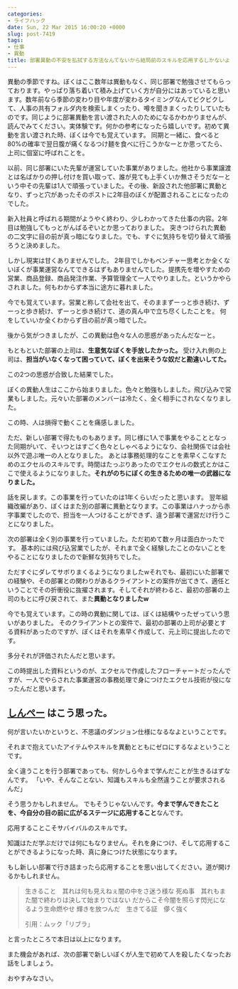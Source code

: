 ```yaml
---
categories:
- ライフハック
date: Sun, 22 Mar 2015 16:00:20 +0000
slug: post-7419
tags:
- 仕事
- 異動
title: 部署異動の不安を払拭する方法なんてないから結局前のスキルを応用するしかないよ
---
```


異動の季節ですね。ぼくはここ数年は異動もなく、同じ部署で勉強させてもらっております。やっぱり落ち着いて積み上げていく方が自分にはあっていると思います。数年前なら季節の変わり目や年度が変わるタイミングなんてビクビクして、人事の共有フォルダ内を検索しまくったり、噂を聞きまくったりしていたものです。同じように部署異動を言い渡された人のためになるかわかりませんが、読んでみてください。実体験です。何かの参考になったら嬉しいです。<!--more-->初めて異動を言い渡された時、ぼくは今でも覚えています。
同期と一緒に、食べると80%の確率で翌日腹が痛くなるつけ麺を食べに行こうかなーとか思ってたら、上司に個室に呼ばれことを。

以前、同じ部署にいた先輩が運営していた事業がありました。他社から事業譲渡とは名ばかりの押し付けを買い取って、誰が見ても上手くいか無さそうだなーという中その先輩は1人で頑張っていました。その後、新設された他部署に異動となり、ずっと穴があったそのポストに2年目のぼくが配置されることになったのでした。

新入社員と呼ばれる期間がようやく終わり、少しわかってきた仕事の内容。2年目は勉強してもっとがんばるぞいとか思っておりました。
突きつけられた異動の二文字に目の前が真っ暗になりました。でも、すぐに気持ちを切り替えて頑張ろうと決めました。


しかし現実は甘くありませんでした。
2年目でしかもベンチャー思考とか全くないぼくが事業運営なんてできるはずもありませんでした。提携先を増やすための営業、商品登録、商品発注作業、予算管理全て一人でやりました。というかやらされました。何もわからず本当に途方に暮れました。

今でも覚えています。営業と称して会社を出て、そのままずーっと歩き続け、ずーっと歩き続け、ずーっと歩き続けて、道の真ん中で立ち尽くしたことを。
何をしていいか全くわからず目の前が真っ暗でした。




後から気がつきましたが、この異動は色々な人の思惑があったんだなーと。

もともといた部署の上司は、<strong>生意気なぼくを手放したかった。</strong>
受け入れ側の上司は、<strong>担当がいなくなって困っていて、ぼくを出来そうな奴だと勘違いしてた。</strong>

この2つの思惑が合致した結果でした。

ぼくの異動人生はここから始まりました。色々と勉強もしました。飛び込みで営業もしました。元々いた部署のメンバーは冷たく、全く相手にされなくなりました。

この時、人は損得で動くことを痛感しました。

ただ、新しい部署で得たものもあります。同じ様に1人で事業をやることとなった同期がいて、そいつとはすごく色々としゃべるようになり、会社関係では会社以外で遊ぶ唯一の人となりました。
あとは事務処理的なことを素早くこなすためのエクセルのスキルです。時間はたっぷりあったのでエクセルの数式とかはここで使えるようになりました。<strong>それがのちにぼくの生きるための唯一の武器になりました。
</strong>



話を戻します。この事業を行っていたのは1年くらいだったと思います。
翌年組織改編があり、ぼくはまた別の部署に異動となります。この事業はハナっから赤字事業でしたので、担当を一人つけることができず、違う部署で運営だけ行うことになりました。


次の部署は全く別の事業を行っていました。ただ初めて数ヶ月は面白かったです。
基本的には飛び込営業でしたが、それまで全く経験したことのないことをやることになりましたので新鮮な気持ちでした。

ただすぐにダレてサボりまくるようになりましたwそれでも、最初にいた部署での経験や、その部署との関わりがあるクライアントとの案件が出てきて、適任ということでその折衝役に抜擢されます。そしてそれが終わると、最初の部署の上司のもとに呼び戻されて、また<strong>異動となりましたw</strong>

今でも覚えています。この時の異動に関しては、ぼくは結構やったぜっていう思いがありました。
そのクライアントとの案件で、最初の部署の上司が必要とする資料があったのですが、ぼくはそれを素早く作成して、元上司に提出したのです。

多分それが評価されたんだと思います。


この時提出した資料というのが、エクセルで作成したフローチャートだったんですが、一人でやらされた事業運営の事務処理で身につけたエクセル技術が役になったんだと思います。



<h2><a href="https://twitter.com/s_s_p_y" target="_blank">しんぺー</a> はこう思った。</h2>

何が言いたいかというと、不思議のダンジョン仕様になるなよということです。

それまで抱えていたアイテムやスキルを異動とともにゼロにするなよということです。

全く違うことを行う部署であっても、何かしら今まで学んだことが生きるはずなんです。
「いや、そんなことない、知識もスキルも全然違うことが要求されるんだ」

そう思うかもしれません。
でもそうじゃないんです。<strong>今まで学んできたことを、今自分の目の前に広がるステージに応用すること</strong>なんです。

応用することこそサバイバルのスキルです。


知識はただ学ぶだけでは何にもなりません。それを身につけ、そして応用することができるようになった時、真に身につけた状態になります。


もし新しい部署で行き詰まったら応用することを思い出してください。道が開けるかもしれません。


<blockquote>
生きること　其れは何も見えねぇ闇の中をさ迷う様な
死ぬ事　其れもまた闇で終わりは決して始まりではない
だからこそ今闇を照らす閃光になるよう生命燃やせ
輝きを放つんだ　生きてる証　儚く強く

引用：ムック「リブラ」
</blockquote>


と言ったところで本日は以上になります。

また機会があれば、次の部署で新しいぼくが人生で初めて人を殺したくなったお話をしましょう。

おやすみなさい。